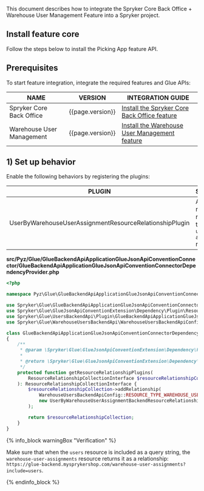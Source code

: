 This document describes how to integrate the Spryker Core Back Office + Warehouse User Management Feature into a Spryker project.

## Install feature core

Follow the steps below to install the Picking App feature API.

## Prerequisites

To start feature integration, integrate the required features and Glue APIs:

| NAME                      | VERSION          | INTEGRATION GUIDE                                                                                                                                              |
|---------------------------|------------------|----------------------------------------------------------------------------------------------------------------------------------------------------------------|
| Spryker Core Back Office  | {{page.version}} | [Install the Spryker Core Back Office feature](/docs/scos/dev/feature-integration-guides/{{page.version}}/spryker-core-back-office-feature-integration.html)   |
| Warehouse User Management | {{page.version}} | [Install the Warehouse User Management feature](/docs/pbc/all/warehouse-management-system/{{page.version}}/unified-commerce/fulfillment-app/install-and-upgrade/install-features/install-the-warehouse-user-management-feature.html) |

## 1) Set up behavior

Enable the following behaviors by registering the plugins:

| PLUGIN                                                  | SPECIFICATION                                                                             | PREREQUISITES | NAMESPACE                                                 |
|---------------------------------------------------------|-------------------------------------------------------------------------------------------|---------------|-----------------------------------------------------------|
| UserByWarehouseUserAssignmentResourceRelationshipPlugin | Adds the `users` resource as a relationship to the `warehouse-user-assignments` resource. |               | Spryker\Glue\UsersBackendApi\Plugin\GlueJsonApiConvention |


**src/Pyz/Glue/GlueBackendApiApplicationGlueJsonApiConventionConnector/GlueBackendApiApplicationGlueJsonApiConventionConnectorDependencyProvider.php**

```php
<?php

namespace Pyz\Glue\GlueBackendApiApplicationGlueJsonApiConventionConnector;

use Spryker\Glue\GlueBackendApiApplicationGlueJsonApiConventionConnector\GlueBackendApiApplicationGlueJsonApiConventionConnectorDependencyProvider as SprykerGlueBackendApiApplicationGlueJsonApiConventionConnectorDependencyProvider;
use Spryker\Glue\GlueJsonApiConventionExtension\Dependency\Plugin\ResourceRelationshipCollectionInterface;
use Spryker\Glue\UsersBackendApi\Plugin\GlueBackendApiApplicationGlueJsonApiConventionConnector\UserByWarehouseUserAssignmentBackendResourceRelationshipPlugin;
use Spryker\Glue\WarehouseUsersBackendApi\WarehouseUsersBackendApiConfig;

class GlueBackendApiApplicationGlueJsonApiConventionConnectorDependencyProvider extends SprykerGlueBackendApiApplicationGlueJsonApiConventionConnectorDependencyProvider
{
    /**
     * @param \Spryker\Glue\GlueJsonApiConventionExtension\Dependency\Plugin\ResourceRelationshipCollectionInterface $resourceRelationshipCollection
     *
     * @return \Spryker\Glue\GlueJsonApiConventionExtension\Dependency\Plugin\ResourceRelationshipCollectionInterface
     */
    protected function getResourceRelationshipPlugins(
        ResourceRelationshipCollectionInterface $resourceRelationshipCollection,
    ): ResourceRelationshipCollectionInterface {
        $resourceRelationshipCollection->addRelationship(
            WarehouseUsersBackendApiConfig::RESOURCE_TYPE_WAREHOUSE_USER_ASSIGNMENTS,
            new UserByWarehouseUserAssignmentBackendResourceRelationshipPlugin(),
        );

        return $resourceRelationshipCollection;
    }
}

```

{% info_block warningBox "Verification" %}

Make sure that when the `users` resource is included as a query string, the `warehouse-user-assignments` resource returns it as a relationship: `https://glue-backend.mysprykershop.com/warehouse-user-assignments?include=users`.

{% endinfo_block %}
